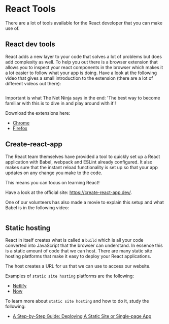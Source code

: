 # React Tools

There are a lot of tools available for the React developer that you can make use of.

## React dev tools

React adds a new layer to your code that solves a lot of problems but does add complexity as well. To help you out there is a browser extension that allows you to inspect your react components in the browser which makes it a lot easier to follow what your app is doing. Have a look at the following video that gives a small introduction to the extension (there are a lot of different videos out there):

<a href="https://www.youtube.com/watch?v=rb1GWqCJid4">
<img src="https://via.placeholder.com/728x90.png?text=Video+Preview+Coming+Soon" alt="" />
</a>

Important is what The Net Ninja says in the end: 'The best way to become familiar with this is to dive in and play around with it'!

Download the extensions here:

- [Chrome](https://chrome.google.com/webstore/detail/react-developer-tools/fmkadmapgofadopljbjfkapdkoienihi)
- [Firefox](https://addons.mozilla.org/en-GB/firefox/addon/react-devtools/)

## Create-react-app

The React team themselves have provided a tool to quickly set up a React application with Babel, webpack and ESLint already configured. It also makes sure that the instant reload functionality is set up so that your app updates on any change you make to the code.

This means you can focus on learning React!

Have a look at the official site: <https://create-react-app.dev/>.

One of our volunteers has also made a movie to explain this setup and what Babel is in the following video:

<a href="https://www.youtube.com/watch?v=oCbipSIt43k">
<img src="https://via.placeholder.com/728x90.png?text=Video+Preview+Coming+Soon" alt="" />
</a>

## Static hosting

React in itself creates what is called a `build` which is all your code converted into JavaScript that the browser can understand. In essence this is a static amount of code that we can host. There are many static site hosting platforms that make it easy to deploy your React applications.

The host creates a URL for us that we can use to access our website.

Examples of `static site hosting` platforms are the following:

- [Netlify](https://www.netlify.com/)
- [Now](https://zeit.co/)

To learn more about `static site hosting` and how to do it, study the following:

- [A Step-by-Step Guide: Deploying A Static Site or Single-page App](https://www.netlify.com/blog/2016/10/27/a-step-by-step-guide-deploying-a-static-site-or-single-page-app/)
